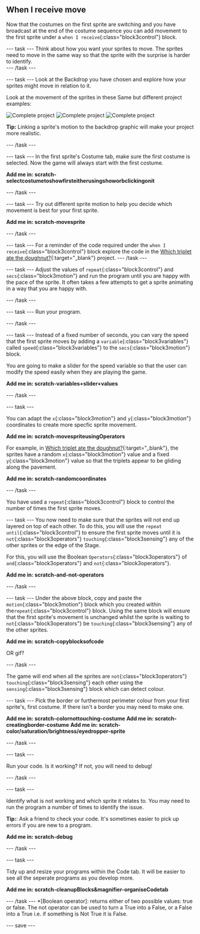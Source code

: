 ## When I receive move
Now that the costumes on the first sprite are switching and you have broadcast at the end of the costume sequence you can add movement to the first sprite under a `when I receive`{:class="block3control"} block.

--- task ---
Think about how you want your sprites to move. The sprites need to move in the same way so that the sprite with the surprise is harder to identify.  
--- /task ---

--- task ---
Look at the Backdrop you have chosen and explore how your sprites might move in relation to it. 

Look at the movement of the sprites in these Same but different project examples:

![Complete project](images/same_triplets.gif)
![Complete project](images/same_hens.gif)
![Complete project](images/same_presents.gif)

**Tip:** Linking a sprite's motion to the backdrop graphic will make your project more realistic.

--- /task ---

--- task ---
In the first sprite's Costume tab, make sure the first costume is selected. Now the game will always start with the first costume.

**Add me in: scratch-selectcostumetoshowfirsteitherusingshoworbclickingonit**

--- /task ---

--- task ---
Try out different sprite motion to help you decide which movement is best for your first sprite.

**Add me in: scratch-movesprite**

--- /task ---

--- task ---
For a reminder of the code required under the `when I receive`{:class="block3control"} block explore the code in the [Which triplet ate the doughnut?](https://scratch.mit.edu/projects/411558897/editor){:target="_blank"} project.
--- /task ---

--- task ---
Adjust the values of `repeat`{:class="block3control"} and `secs`{:class="block3motion"} and run the program until you are happy with the pace of the sprite. It often takes a few attempts to get a sprite animating in a way that you are happy with.

--- /task ---

--- task ---
Run your program.

--- /task ---

--- task ---
Instead of a fixed number of seconds, you can vary the speed that the first sprite moves by adding a `variable`{:class="block3variables"} called `speed`{:class="block3variables"} to the `secs`{:class="block3motion"} block.

You are  going to make a slider for the speed variable so that the user can modify the speed easily when they are playing the game. 

**Add me in: scratch-variables+slider+values**

--- /task ---

--- task ---

You can adapt the `x`{:class="block3motion"} and `y`{:class="block3motion"} coordinates to create more specfic sprite movement.

**Add me in: scratch-movespriteusingOperators**

For example, in [Which triplet ate the doughnut?](https://scratch.mit.edu/projects/411558897/editor){:target="_blank"}, the sprites have a random `x`{:class="block3motion"} value and a fixed `y`{:class="block3motion"} value so that the triplets appear to be gliding along the pavement.

**Add me in: scratch-randomcoordinates**

--- /task ---

You have  used a `repeat`{:class="block3control"} block to control the number of times the first sprite moves. 

--- task ---
You now need to make sure that the sprites will not end up layered on top of each other. To do this, you will use the `repeat until`{:class="block3control"} to ensure the first sprite moves until it is `not`{:class="block3operators"} `touching`{:class="block3sensing"} any of the other sprites or the edge of the Stage.

For this, you will use the Boolean `Operators`{:class="block3operators"} of `and`{:class="block3operators"} and `not`{:class="block3operators"}.

**Add me in: scratch-and-not-operators**

--- /task ---

--- task ---
Under the above block, copy and paste the `motion`{:class="block3motion"} block which you created within the`repeat`{:class="block3control"} block. Using the same block will ensure that the first sprite's movement is unchanged whilst the sprite is waiting to `not`{:class="block3operators"} be `touching`{:class="block3sensing"} any of the other sprites.

**Add me in: scratch-copyblocksofcode**

OR gif?

--- /task ---

The game will end when all the sprites are `not`{:class="block3operators"} `touching`{:class="block3sensing"} each other using  the `sensing`{:class="block3sensing"} block which can detect colour.

--- task ---
Pick the border or furthermost perimeter colour from your first sprite's, first costume. If there isn't a border you may need to make one.

**Add me in: scratch-colornottouching-costume**
**Add me in: scratch-creatingborder-costume**
**Add me in: scratch-color/saturation/brightness/eyedropper-sprite**

--- /task ---

--- task ---

Run your code. Is it working? If not, you will need to debug!

--- /task ---

--- task ---

Identify what is not working and which sprite it relates to. You may need to run the program a number of times to identify the issue.

**Tip:**: Ask a friend to check your code. It's sometimes easier to pick up errors if you are new to a program.

**Add me in: scratch-debug**

--- /task ---

--- task ---

Tidy up and resize your programs within the Code tab. It will be easier to see all the seperate programs as you develop more.

**Add me in: scratch-cleanupBlocks&magnifier-organiseCodetab**

--- /task ---
*[Boolean operator]: returns either of two possible values: true or false. The not operator can be used to turn a True into a False, or a False into a True i.e. if something is Not True it is False.


--- save ---
